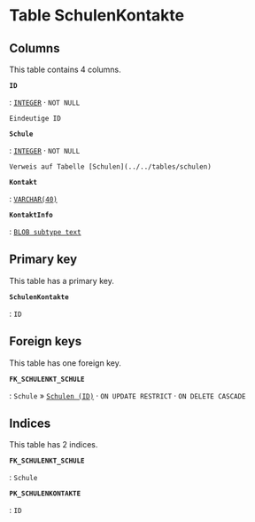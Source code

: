 # Table **SchulenKontakte**

## Columns

This table contains 4 columns.

**`ID`**

:   [`INTEGER`](https://firebirdsql.org/file/documentation/html/en/refdocs/fblangref40/firebird-40-language-reference.html#fblangref40-datatypes-inttypes) · `NOT NULL`

    Eindeutige ID

**`Schule`**

:   [`INTEGER`](https://firebirdsql.org/file/documentation/html/en/refdocs/fblangref40/firebird-40-language-reference.html#fblangref40-datatypes-inttypes) · `NOT NULL`

    Verweis auf Tabelle [Schulen](../../tables/schulen)

**`Kontakt`**

:   [`VARCHAR(40)`](https://firebirdsql.org/file/documentation/html/en/refdocs/fblangref40/firebird-40-language-reference.html#fblangref40-datatypes-chartypes)

**`KontaktInfo`**

:   [`BLOB subtype text`](https://firebirdsql.org/file/documentation/html/en/refdocs/fblangref40/firebird-40-language-reference.html#fblangref40-datatypes-bnrytypes)

## Primary key

This table has a primary key.

**`SchulenKontakte`**

:   `ID`

## Foreign keys

This table has one foreign key.

**`FK_SCHULENKT_SCHULE`**

:   `Schule` » [`Schulen (ID)`](../../tables/schulen) · `ON UPDATE RESTRICT` · `ON DELETE CASCADE`

## Indices

This table has 2 indices.

**`FK_SCHULENKT_SCHULE`**

:   `Schule`

**`PK_SCHULENKONTAKTE`**

:   `ID`
